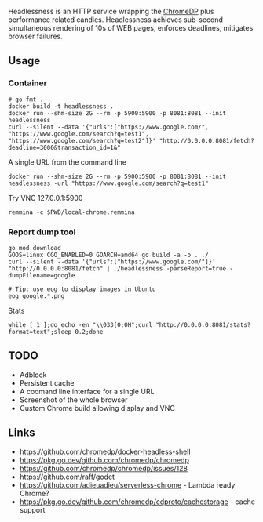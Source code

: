 
Headlessness is an HTTP service wrapping the [ChromeDP](https://github.com/chromedp/chromedp/) plus performance related candies. Headlessness achieves sub-second simultaneous rendering of 10s of WEB pages, enforces deadlines, mitigates browser failures.

## Usage


### Container 
```
# go fmt .
docker build -t headlessness .
docker run --shm-size 2G --rm -p 5900:5900 -p 8081:8081 --init headlessness
curl --silent --data '{"urls":["https://www.google.com/", "https://www.google.com/search?q=test1", "https://www.google.com/search?q=test2"]}' "http://0.0.0.0:8081/fetch?deadline=3000&transaction_id=1&"
```

A single URL from the command line

``` 
docker run --shm-size 2G --rm -p 5900:5900 -p 8081:8081 --init headlessness -url "https://www.google.com/search?q=test1"
```

Try VNC 127.0.0.1:5900
```
remmina -c $PWD/local-chrome.remmina
```

### Report dump tool

```
go mod download
GOOS=linux CGO_ENABLED=0 GOARCH=amd64 go build -a -o . ./
curl --silent --data '{"urls":["https://www.google.com/"]}' "http://0.0.0.0:8081/fetch" | ./headlessness -parseReport=true -dumpFilename=google

# Tip: use eog to display images in Ubuntu
eog google.*.png 
```


Stats
```
while [ 1 ];do echo -en "\\033[0;0H";curl "http://0.0.0.0:8081/stats?format=text";sleep 0.2;done
```


## TODO

* Adblock
* Persistent cache
* A coomand line interface for a single URL
* Screenshot of the whole browser
* Custom Chrome build allowing display and VNC


## Links

* https://github.com/chromedp/docker-headless-shell
* https://pkg.go.dev/github.com/chromedp/chromedp
* https://github.com/chromedp/chromedp/issues/128
* https://github.com/raff/godet
* https://github.com/adieuadieu/serverless-chrome  - Lambda ready Chrome?
* https://pkg.go.dev/github.com/chromedp/cdproto/cachestorage  - cache support